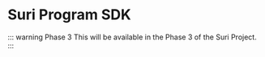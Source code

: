 # Suri Program SDK

::: warning Phase 3
This will be available in the Phase 3 of the Suri Project.
:::